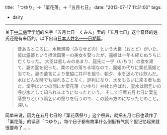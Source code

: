 title: 「つゆり」→「栗花落」→「五月七日」
date: "2013-07-17 11:31:00"
tags:
- dairy
---
关于[中二病](http://zh.wikipedia.org/zh-cn/%E4%B8%AD%E4%BA%8C%E7%97%85%E4%B9%9F%E6%83%B3%E8%AB%87%E6%88%80%E6%84%9B%EF%BC%81)里学姐的名字「五月七日　くみん」里的「五月七日」这个奇怪的姓氏还是有来历的。以下出自[日本人姓名——日期篇](http://www.akatsukinishisu.net/kanji/hizuke.html)。

> 昔あるところに、水無瀬殿（みなせどの）という大臣（おとど）がいた。彼は露姫という摂津国第一の美女を娶ったが、露姫は一年も経たぬうちに亡くなった。
> 大臣は悲しみのあまり、庭先に一宇（いちう）の堂を建て、妻の霊を祀った。栗の花の落ちる頃なので、露姫の代りに栗花落姫と当てた。妻の遺言により堂脇に井戸を掘り、朝夕、水を汲んでは飲んだ。
> 水はどんな時でも涸れることなく、評判になり、水をもらいに来る者も出た。堂宇はいつの間にか栗花落（つゆり）神社と呼ばれ、霊水は雨乞いの呼び水として知られるようになったという。
> そして旧暦五月七日に栗花落祭りという雨乞いの祭りを行うので、この読み方のになったとのこと。深い。

简单来说，因为在五月七日的「栗花落祭り」这个祭典，就把五月七日也读作了「栗花落」的读音「つゆり」。每个日子都有故事什么倒挺有气氛？但记忆起来就很要命了……